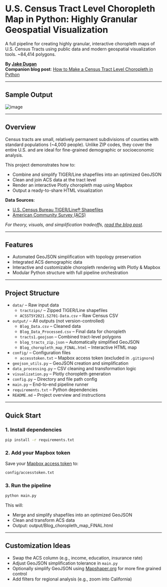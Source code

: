 # U.S. Census Tract Level Choropleth Map in Python: Highly Granular Geospatial Visualization
A full pipeline for creating highly granular, interactive choropleth maps of U.S. Census Tracts using public data and modern geospatial visualization tools. ~84,414 polygons.

**By [Jake Dugan](https://www.linkedin.com/in/jakedugan/)**  
**Companion blog post**: [How to Make a Census Tract Level Choropleth in Python](https://medium.com/@jakedugi/how-to-make-a-census-tract-level-choropleth-in-python-35ef0c8cae0e)

---

## Sample Output

![image](https://github.com/user-attachments/assets/cf8830da-49bf-44b2-a621-ea2a0b6d573f)


---

## Overview

Census tracts are small, relatively permanent subdivisions of counties with standard populations (~4,000 people). Unlike ZIP codes, they cover the entire U.S. and are ideal for fine-grained demographic or socioeconomic analysis.

This project demonstrates how to:
- Combine and simplify TIGER/Line shapefiles into an optimized GeoJSON
- Clean and join ACS data at the tract level
- Render an interactive Plotly choropleth map using Mapbox
- Output a ready-to-share HTML visualization

**Data Sources**:
- [U.S. Census Bureau TIGER/Line® Shapefiles](https://www.census.gov/geographies/mapping-files/time-series/geo/tiger-line-file.html)
- [American Community Survey (ACS)](https://data.census.gov/)

_For theory, visuals, and simplification tradeoffs, [read the blog post](https://medium.com/@jakedugi/how-to-make-a-census-tract-level-choropleth-in-python-35ef0c8cae0e)._

---

## Features

-  Automated GeoJSON simplification with topology preservation
-  Integrated ACS demographic data
-  Interactive and customizable choropleth rendering with Plotly & Mapbox
-  Modular Python structure with full pipeline orchestration

---

##  Project Structure
- `data/` – Raw input data
  - `tractzips/` – Zipped TIGER/Line shapefiles
  - `ACSST5Y2021.S2701-Data.csv` – Raw Census CSV
- `output/` – All outputs (not version-controlled)
  - `Blog_Data.csv` – Cleaned data
  - `Blog_Data_Processed.csv` – Final data for choropleth
  - `tracts1.geojson` – Combined tract-level polygons
  - `blog_tracts_zip.json` – Automatically simplified GeoJSON
  - `Blog_choropleth_map_FINAL.html` – Interactive HTML map
- `config/` – Configuration files
  - `accesstoken.txt` – Mapbox access token (excluded in `.gitignore`)
- `geojson_utils.py` – GeoJSON creation and simplification
- `data_processing.py` – CSV cleaning and transformation logic
- `visualization.py` – Plotly choropleth generation
- `config.py` – Directory and file path config
- `main.py` – End-to-end pipeline runner
- `requirements.txt` – Python dependencies
- `README.md` – Project overview and instructions
---

## Quick Start

### 1. Install dependencies
```bash
pip install -r requirements.txt
```
### 2. Add your Mapbox token
Save your [Mapbox access token](https://account.mapbox.com/access-tokens/) to:
```bash
config/accesstoken.txt
```
### 3. Run the pipeline
```bash
python main.py
```
This will:
* Merge and simplify shapefiles into an optimized GeoJSON
* Clean and transform ACS data
* Output: output/Blog_choropleth_map_FINAL.html

 ---

## Customization Ideas
- Swap the ACS column (e.g., income, education, insurance rate)
- Adjust GeoJSON simplification tolerance in `main.py`
- Optionally simplify GeoJSON using [Mapshaper.org](https://mapshaper.org/) for more fine grained control
- Add filters for regional analysis (e.g., zoom into California)
